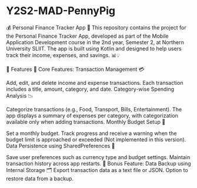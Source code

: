 # Y2S2-MAD-PennyPig
💰 Personal Finance Tracker App 📱
This repository contains the project for the Personal Finance Tracker App, developed as part of the Mobile Application Development course in the 2nd year, Semester 2, at Northern University SLIIT. The app is built using Kotlin and designed to help users track their income, expenses, and savings. 📊💡

🚀 Features
🔑 Core Features:
Transaction Management 💳

Add, edit, and delete income and expense transactions.
Each transaction includes a title, amount, category, and date.
Category-wise Spending Analysis 📉

Categorize transactions (e.g., Food, Transport, Bills, Entertainment).
The app displays a summary of expenses per category, with categorization available only when adding transactions.
Monthly Budget Setup 📅

Set a monthly budget.
Track progress and receive a warning when the budget limit is approached or exceeded (Not implemented in this version).
Data Persistence using SharedPreferences 💾

Save user preferences such as currency type and budget settings.
Maintain transaction history across app restarts.
🌟 Bonus Feature:
Data Backup using Internal Storage 🗂️
Export transaction data as a text file or JSON.
Option to restore data from a backup.
